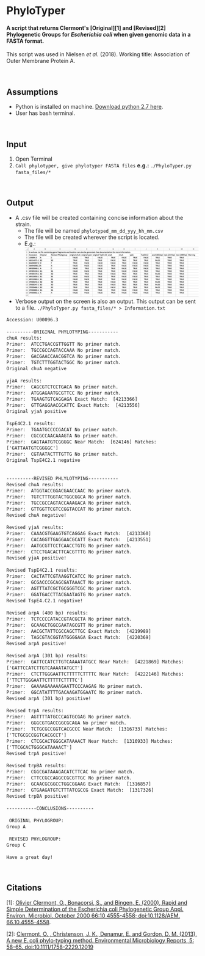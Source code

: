 # PhyloTyper

#### A script that returns Clermont's [Original][1] and [Revised][2] Phylogenetic Groups for *Escherichia coli* when given genomic data in a FASTA format.

This script was used in Nielsen *et al.* (2018). Working title: Association of Outer Membrane Protein A.

<br>

## Assumptions
 * Python is installed on machine. [Download python 2.7 here](https://www.anaconda.com/download/#macos).
 * User has bash terminal. 

<br>

## Input
1. Open Terminal
2. ```Call phylotyper, give phylotyper FASTA files```   **e.g.:** ```./PhyloTyper.py fasta_files/*```


<br>


## Output
* A .csv file will be created containing concise information about the strain.
	* The file will be named ```phylotyped_mm_dd_yyy_hh_mm.csv```
	* The file will be created wherever the script is located.
	* E.g.: ![Output](Output.png)
* Verbose output on the screen is also an output. This output can be sent to a file.
```./PhyloTyper.py fasta_files/* > Information.txt```

```
Accession: U00096.3

----------ORIGINAL PHYLOTYPING-----------
chuA results:
Primer:  ATCCTGACCGTTGGTT No primer match.
Primer:  TGCCGCCAGTACCAAA No primer match.
Primer:  GACGAACCAACGGTCA No primer match.
Primer:  TGTCTTTGGTACTGGC No primer match.
Original chuA negative

yjaA results:
Primer:  CAGCGTCTCCTGACA No primer match.
Primer:  ATGGAGAATGCGTTCC No primer match.
Primer:  TGAAGTGTCAGGAGA Exact Match:  [4213366]
Primer:  GTTGAGGAACGCATTC Exact Match:  [4213556]
Original yjaA positive

TspE4C2.1 results:
Primer:  TGAATGCCCCGACAT No primer match.
Primer:  CGCGCCAACAAAGTA No primer match.
Primer:  GAGTAATGTCGGGGC Near Match:  [624146] Matches:  ['GATTAATGTCGGGGC']
Primer:  CGTAATACTTTGTTG No primer match.
Original TspE4C2.1 negative


----------REVISED PHLYLOTYPING-----------
Revised chuA results:
Primer:  ATGGTACCGGACGAACCAAC No primer match.
Primer:  TGTCTTTGGTACTGGCGGCA No primer match.
Primer:  TGCCGCCAGTACCAAAGACA No primer match.
Primer:  GTTGGTTCGTCCGGTACCAT No primer match.
Revised chuA negative!

Revised yjaA results:
Primer:  CAAACGTGAAGTGTCAGGAG Exact Match:  [4213360]
Primer:  CACAGGTTGAGGAACGCATT Exact Match:  [4213551]
Primer:  AATGCGTTCCTCAACCTGTG No primer match.
Primer:  CTCCTGACACTTCACGTTTG No primer match.
Revised yjaA positive!

Revised TspE4C2.1 results:
Primer:  CACTATTCGTAAGGTCATCC No primer match.
Primer:  GCGACCCGCAGCGATAAACT No primer match.
Primer:  AGTTTATCGCTGCGGGTCGC No primer match.
Primer:  GGATGACCTTACGAATAGTG No primer match.
Revised TspE4.C2.1 negative!

Revised arpA (400 bp) results:
Primer:  TCTCCCCATACCGTACGCTA No primer match.
Primer:  GCAAGCTGGCGAATAGCGTT No primer match.
Primer:  AACGCTATTCGCCAGCTTGC Exact Match:  [4219989]
Primer:  TAGCGTACGGTATGGGGAGA Exact Match:  [4220369]
Revised arpA positive!

Revised arpA (301 bp) results:
Primer:  GATTCCATCTTGTCAAAATATGCC Near Match:  [4221869] Matches:  ['GATTCCATCTTGTCAAAATATGCT']
Primer:  CTCTTGGGAATTCTTTTTCTTTTC Near Match:  [4222146] Matches:  ['TTCTTGGGAATTCTTTTTCTTTTC']
Primer:  GAAAAGAAAAAGAATTCCCAAGAG No primer match.
Primer:  GGCATATTTTGACAAGATGGAATC No primer match.
Revised arpA (301 bp) positive!

Revised trpA results:
Primer:  AGTTTTATGCCCAGTGCGAG No primer match.
Primer:  GGGCGTGACCGGCGCAGA No primer match.
Primer:  TCTGCGCCGGTCACGCCC Near Match:  [1316733] Matches:  ['TCTGCGCCGGTCACGCCT']
Primer:  CTCGCACTGGGCATAAAACT Near Match:  [1316933] Matches:  ['TTCGCACTGGGCATAAAACT']
Revised trpA positive!

Revised trpBA results:
Primer:  CGGCGATAAAGACATCTTCAC No primer match.
Primer:  CTTCCGCCAGGCCGCGTTGC No primer match.
Primer:  GCAACGCGGCCTGGCGGAAG Exact Match:  [1316857]
Primer:  GTGAAGATGTCTTTATCGCCG Exact Match:  [1317326]
Revised trpBA positive!

-----------CONCLUSIONS----------

 ORIGINAL PHYLOGROUP: 
Group A

 REVISED PHYLOGROUP: 
Group C

Have a great day!
```

<br>


## Citations

[1]: [Olivier Clermont, O., Bonacorsi, S., and Bingen, E. (2000), Rapid and Simple Determination of the Escherichia coli Phylogenetic Group Appl. Environ. Microbiol. October 2000 66:10 4555-4558; doi:10.1128/AEM. 66.10.4555-4558](http://aem.asm.org/content/66/10/4555.short). 

[2]: [Clermont, O. , Christenson, J. K., Denamur, E. and Gordon, D. M. (2013), A new E. coli phylo‐typing method. Environmental Microbiology Reports, 5: 58-65. doi:10.1111/1758-2229.12019](https://onlinelibrary.wiley.com/doi/abs/10.1111/1758-2229.12019)

